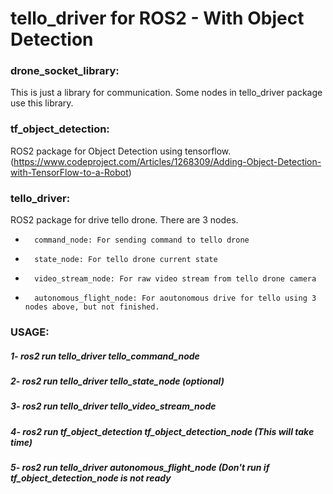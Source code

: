# tello_driver for ROS2 - With Object Detection 


### drone_socket_library:
This is just a library for communication. Some nodes in tello_driver package use this library.

### tf_object_detection: 
ROS2 package for Object Detection using tensorflow. (https://www.codeproject.com/Articles/1268309/Adding-Object-Detection-with-TensorFlow-to-a-Robot)
			
### tello_driver: 
ROS2 package for drive tello drone. There are 3 nodes.
-		command_node: For sending command to tello drone
-		state_node: For tello drone current state
-		video_stream_node: For raw video stream from tello drone camera
-		autonomous_flight_node: For aoutonomous drive for tello using 3 nodes above, but not finished.

###  USAGE:
##### 1- ros2 run tello_driver tello_command_node
##### 2- ros2 run tello_driver tello_state_node (optional)
##### 3- ros2 run tello_driver tello_video_stream_node
##### 4-  ros2 run tf_object_detection tf_object_detection_node (This will take time)
##### 5- ros2 run tello_driver autonomous_flight_node (Don't run if tf_object_detection_node is not ready 

